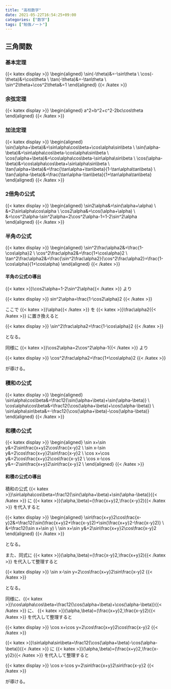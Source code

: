 ```yaml
---
title: "高校数学"
date: 2021-05-22T16:54:25+09:00
categories: ["数学"]
tags: ["勉強ノート"]
---
```


## 三角関数

### 基本定理

{{< katex display >}}
\begin{aligned}
\sin(-\theta)&=-\sin\theta \\
\cos(-\theta)&=\cos\theta \\
\tan(-\theta)&=-\tan\theta \\
\sin^2\theta+\cos^2\theta&=1
\end{aligned}
{{< /katex >}}

### 余弦定理

{{< katex display >}}
\begin{aligned}
a^2=b^2+c^2-2bc\cos\theta
\end{aligned}
{{< /katex >}}

### 加法定理

{{< katex display >}}
\begin{aligned}
\sin(\alpha+\beta)&=\sin\alpha\cos\beta+\cos\alpha\sin\beta \\
\sin(\alpha-\beta)&=\sin\alpha\cos\beta-\cos\alpha\sin\beta \\
\cos(\alpha+\beta)&=\cos\alpha\cos\beta-\sin\alpha\sin\beta \\
\cos(\alpha-\beta)&=\cos\alpha\cos\beta+\sin\alpha\sin\beta \\
\tan(\alpha+\beta)&=\frac{\tan\alpha+\tan\beta}{1-\tan\alpha\tan\beta} \\
\tan(\alpha-\beta)&=\frac{\tan\alpha-\tan\beta}{1+\tan\alpha\tan\beta}
\end{aligned}
{{< /katex >}}

### 2倍角の公式

{{< katex display >}}
\begin{aligned}
\sin2\alpha&=\sin(\alpha+\alpha) \\
&=2\sin\alpha\cos\alpha \\
\cos2\alpha&=\cos(\alpha+\alpha) \\
&=\cos^2\alpha-\sin^2\alpha=2\cos^2\alpha-1=1-2\sin^2\alpha
\end{aligned}
{{< /katex >}}

### 半角の公式

{{< katex display >}}
\begin{aligned}
\sin^2\frac\alpha2&=\frac{1-\cos\alpha}2 \\
\cos^2\frac\alpha2&=\frac{1+\cos\alpha}2 \\
\tan^2\frac\alpha2&=\frac{\sin^2\frac\alpha2}{\cos^2\frac\alpha2}=\frac{1-\cos\alpha}{1+\cos\alpha}
\end{aligned}
{{< /katex >}}

#### 半角の公式の導出

{{< katex >}}\cos2\alpha=1-2\sin^2\alpha{{< /katex >}} より

{{< katex display >}}
sin^2\alpha=\frac{1-\cos2\alpha}2
{{< /katex >}}

ここで {{< katex >}}\alpha{{< /katex >}} を {{< katex >}}\frac\alpha2{{< /katex >}} に置き換えると

{{< katex display >}}
\sin^2\frac\alpha2=\frac{1-\cos\alpha}2
{{< /katex >}}

となる。

同様に {{< katex >}}\cos2\alpha=2\cos^2\alpha-1{{< /katex >}} より

{{< katex display >}}
\cos^2\frac\alpha2=\frac{1+\cos\alpha}2
{{< /katex >}}

が導ける。

### 積和の公式

{{< katex display >}}
\begin{aligned}
\sin\alpha\cos\beta&=\frac12\{\sin(\alpha+\beta)+\sin(\alpha-\beta)\} \\
\cos\alpha\cos\beta&=\frac12\{\cos(\alpha+\beta)+\cos(\alpha-\beta)\} \\
\sin\alpha\sin\beta&=-\frac12\{\cos(\alpha+\beta)-\cos(\alpha-\beta)\}
\end{aligned}
{{< /katex >}}

### 和積の公式

{{< katex display >}}
\begin{aligned}
\sin x+\sin y&=2\sin\frac{x+y}2\cos\frac{x-y}2 \\
\sin x-\sin y&=2\cos\frac{x+y}2\sin\frac{x-y}2 \\
\cos x+\cos y&=2\cos\frac{x+y}2\cos\frac{x-y}2 \\
\cos x-\cos y&=-2\sin\frac{x+y}2\sin\frac{x-y}2 \\
\end{aligned}
{{< /katex >}}

#### 和積の公式の導出

積和の公式 {{< katex >}}\sin\alpha\cos\beta=\frac12\{\sin(\alpha+\beta)+\sin(\alpha-\beta)\}{{< /katex >}} に {{< katex >}}(\alpha,\beta)=(\frac{x+y}2,\frac{x-y}2){{< /katex >}} を代入すると

{{< katex display >}}
\begin{aligned}
\sin\frac{x+y}2\cos\frac{x-y}2&=\frac12\{\sin(\frac{x+y}2+\frac{x-y}2)+\sin(\frac{x+y}2-\frac{x-y}2)\} \\
&=\frac12(\sin x+\sin y) \\
\sin x+\sin y&=2\sin\frac{x+y}2\cos\frac{x-y}2
\end{aligned}
{{< /katex >}}

となる。

また、同式に {{< katex >}}(\alpha,\beta)=(\frac{x-y}2,\frac{x+y}2){{< /katex >}} を代入して整理すると

{{< katex display >}}
\sin x-\sin y=2\cos\frac{x+y}2\sin\frac{x-y}2
{{< /katex >}}

となる。

同様に、{{< katex >}}\cos\alpha\cos\beta=\frac12\{\cos(\alpha+\beta)+\cos(\alpha-\beta)\}{{< /katex >}} に、 {{< katex >}}(\alpha,\beta)=(\frac{x+y}2,\frac{x-y}2){{< /katex >}} を代入して整理すると

{{< katex display >}}
\cos x+\cos y=2\cos\frac{x+y}2\cos\frac{x-y}2
{{< /katex >}}

{{< katex >}}\sin\alpha\sin\beta=\frac12\{\cos(\alpha+\beta)-\cos(\alpha-\beta)\}{{< /katex >}} に {{< katex >}}(\alpha,\beta)=(\frac{x+y}2,\frac{x-y}2){{< /katex >}} を代入して整理すると

{{< katex display >}}
\cos x-\cos y=2\sin\frac{x+y}2\sin\frac{x-y}2
{{< /katex >}}

が導ける。
